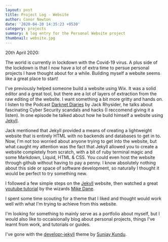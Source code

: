 ```yaml
---
layout: post
title: Project Log - Website
author: Conor Newton
date: '2020-04-20 14:35:23 +0530'
category: projects
summary: A log entry for the Personal Website project
thumbnail: website.jpg
---
```


20th April 2020: 

The world is currently in lockdown with the Covid-19 virus. A plus side of the lockdown is that I now have a lot of extra time to persue personal projects I have thought about for a while. Building myself a website seems like a great place to start! 

I've previously helped someone build a website using Wix. It was a solid editor and a great tool, but there are a lot of layers of extraction from the raw editing of the website. I want something a bit more gritty and hands on. I listen to the Podcast [Darknet Diaries](https://darknetdiaries.com/) by Jack Rhysider, he talks about fascinating Cyber Security scandals and hacks (I reccomend giving it a listen). In one episode he talked about how he build himself a website using [Jekyll](https://jekyllrb.com/). 

Jack mentioned that Jekyll provided a means of creating a lightweight website that is entirely HTML with no backends and databases to get in to. Now, I'm not too worried about anyone trying to get into the website, but what caught my attention was the fact that Jekyll allowed you to create a website completely from scratch, with a bit of ruby terminal magic and some Markdown, Liquid, HTML & CSS. You could even host the website through github without having to pay a penny. I know absolutely nothing about this side or space of software development, so naturally I thought it would be perfect to try something new.

I followed a few simple steps on the [Jekyll](https://jekyllrb.com/docs/) website, then watched a great [youtube tutorial](https://www.youtube.com/watch?v=T1itpPvFWHI&feature=emb_title) by the wizards [Mike Dane](https://www.mikedane.com/). 

I spent some time scouting for a theme that I liked and thought would work well with what I'm trying to achieve from this website.

I'm looking for something to mainly serve as a portfolio about myself, but I would also like to occaisionally blog about personal projects, things I've learnt from work, and tutorials or guides.

I've gone with the [developr-jekyll](https://github.com/sujaykundu777/devlopr-jekyll) theme by [Sunjay Kundu](https://sujaykundu.com/#/).

